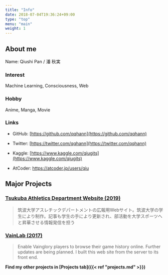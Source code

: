 ```yaml
---
title: "Info"
date: 2018-07-04T19:36:24+09:00
type: "top"
menu: "main"
weight: 1
---
```


## About me
Name: Qiushi Pan / 潘 秋実  

### Interest
Machine Learning, Consciousness, Web

### Hobby
Anime, Manga, Movie

### Links

- GitHub: [https://github.com/qqhann](https://github.com/qqhann)

- Twitter: [https://twitter.com/qqhann](https://twitter.com/qqhann)

- Kaggle: [https://www.kaggle.com/qiugits](https://www.kaggle.com/qiugits)

- AtCoder: https://atcoder.jp/users/qiu




## Major Projects
### [Tsukuba Athletics Department Website (2019)](https://athletics.tsukuba.ac.jp/)

> 筑波大学アスレチックデパートメントの広報用Webサイト。筑波大学の学生により制作。記事も学生の手により更新され、部活動を大学スポーツへと昇華させる情報発信を担う

### [VainLab (2017)](https://vainlab.gitshell.net)

> Enable Vainglory players to browse their game history online. Further updates are being planned. I built this web site from the server to its front end.

**Find my other projects in [Projects tab]({{< ref "projects.md" >}})**
